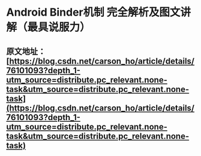 ﻿
# Android Binder机制  完全解析及图文讲解（最具说服力）

## 原文地址：[https://blog.csdn.net/carson_ho/article/details/76101093?depth_1-utm_source=distribute.pc_relevant.none-task&utm_source=distribute.pc_relevant.none-task](https://blog.csdn.net/carson_ho/article/details/76101093?depth_1-utm_source=distribute.pc_relevant.none-task&utm_source=distribute.pc_relevant.none-task)

